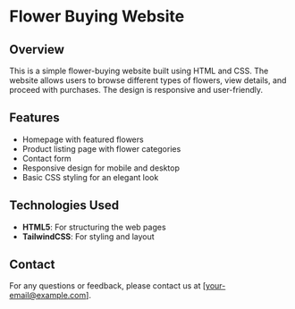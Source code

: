 # Flower Buying Website

## Overview
This is a simple flower-buying website built using HTML and CSS. The website allows users to browse different types of flowers, view details, and proceed with purchases. The design is responsive and user-friendly.

## Features
- Homepage with featured flowers
- Product listing page with flower categories
- Contact form
- Responsive design for mobile and desktop
- Basic CSS styling for an elegant look

## Technologies Used
- **HTML5**: For structuring the web pages
- **TailwindCSS**: For styling and layout


## Contact
For any questions or feedback, please contact us at [your-email@example.com].

